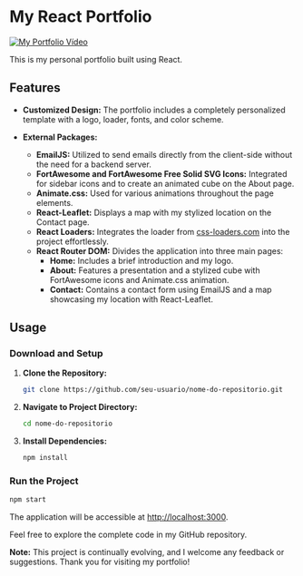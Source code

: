 # My React Portfolio 

[![My Portfolio Vídeo](https://i.ytimg.com/an_webp/EsBS5dtbCfo/mqdefault_6s.webp?du=3000&sqp=CMjewq0G&rs=AOn4CLAzIJny3lqEBoWuOBUYHnrSBxc_IQ)](https://www.youtube.com/watch?v=EsBS5dtbCfo)

This is my personal portfolio built using React.

## Features

- **Customized Design:** The portfolio includes a completely personalized template with a logo, loader, fonts, and color scheme.

- **External Packages:**
  - **EmailJS:** Utilized to send emails directly from the client-side without the need for a backend server.
  - **FortAwesome and FortAwesome Free Solid SVG Icons:** Integrated for sidebar icons and to create an animated cube on the About page.
  - **Animate.css:** Used for various animations throughout the page elements.
  - **React-Leaflet:** Displays a map with my stylized location on the Contact page.
  - **React Loaders:** Integrates the loader from [css-loaders.com](https://css-loaders.com/) into the project effortlessly.
  - **React Router DOM:** Divides the application into three main pages:
    - **Home:** Includes a brief introduction and my logo.
    - **About:** Features a presentation and a stylized cube with FortAwesome icons and Animate.css animation.
    - **Contact:** Contains a contact form using EmailJS and a map showcasing my location with React-Leaflet.

## Usage

### Download and Setup

1. **Clone the Repository:**
   ```bash
   git clone https://github.com/seu-usuario/nome-do-repositorio.git
   ```

2. **Navigate to Project Directory:**
   ```bash
   cd nome-do-repositorio
   ```

3. **Install Dependencies:**
   ```bash
   npm install
   ```

### Run the Project

```bash
npm start
```

The application will be accessible at [http://localhost:3000](http://localhost:3000).

Feel free to explore the complete code in my GitHub repository.

**Note:** This project is continually evolving, and I welcome any feedback or suggestions. Thank you for visiting my portfolio!
